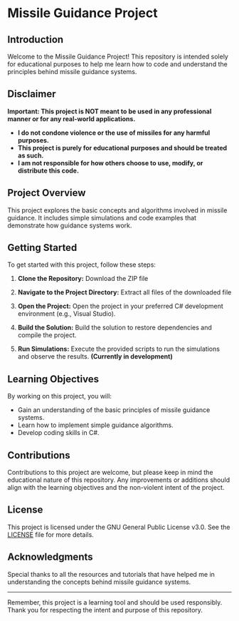 # Missile Guidance Project

## Introduction
Welcome to the Missile Guidance Project! This repository is intended solely for educational purposes to help me learn how to code and understand the principles behind missile guidance systems.

## Disclaimer
**Important: This project is NOT meant to be used in any professional manner or for any real-world applications.**

- **I do not condone violence or the use of missiles for any harmful purposes.**
- **This project is purely for educational purposes and should be treated as such.**
- **I am not responsible for how others choose to use, modify, or distribute this code.**

## Project Overview
This project explores the basic concepts and algorithms involved in missile guidance. It includes simple simulations and code examples that demonstrate how guidance systems work.

## Getting Started
To get started with this project, follow these steps:

1. **Clone the Repository:**
   Download the ZIP file
2. **Navigate to the Project Directory:**
   Extract all files of the downloaded file
   
4. **Open the Project:**
   Open the project in your preferred C# development environment (e.g., Visual Studio).

5. **Build the Solution:**
   Build the solution to restore dependencies and compile the project.

6. **Run Simulations:**
   Execute the provided scripts to run the simulations and observe the results. **(Currently in development)**

## Learning Objectives
By working on this project, you will:
- Gain an understanding of the basic principles of missile guidance systems.
- Learn how to implement simple guidance algorithms.
- Develop coding skills in C#.

## Contributions
Contributions to this project are welcome, but please keep in mind the educational nature of this repository. Any improvements or additions should align with the learning objectives and the non-violent intent of the project.

## License
This project is licensed under the GNU General Public License v3.0. See the [LICENSE](LICENSE) file for more details.

## Acknowledgments
Special thanks to all the resources and tutorials that have helped me in understanding the concepts behind missile guidance systems.

---

Remember, this project is a learning tool and should be used responsibly. Thank you for respecting the intent and purpose of this repository.
